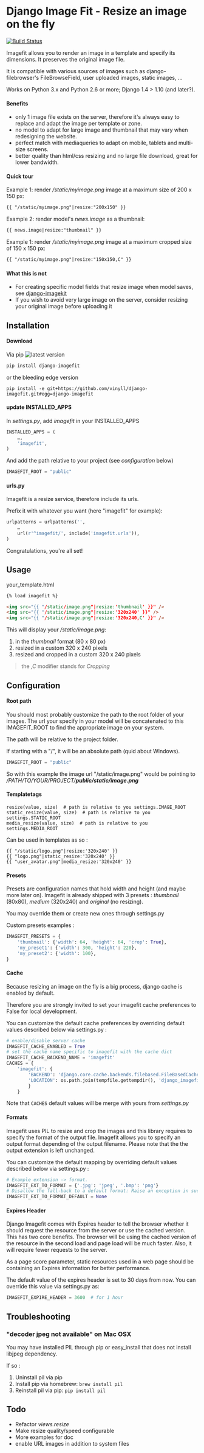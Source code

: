 # Django Image Fit - Resize an image on the fly

[![Build Status](https://api.travis-ci.org/vinyll/django-imagefit.png)](http://travis-ci.org/vinyll/django-imagefit)

Imagefit allows you to render an image in a template and specify its dimensions.
It preserves the original image file.

It is compatible with various sources of images such as django-filebrowser's
FileBrowseField, user uploaded images, static images, …

Works on Python 3.x and Python 2.6 or more; Django 1.4 > 1.10 (and later?).


#### Benefits

* only 1 image file exists on the server, therefore it's always easy to replace
and adapt the image per template or zone.
* no model to adapt for large image and thumbnail that may vary when redesigning
the website.
* perfect match with mediaqueries to adapt on mobile, tablets and
multi-size screens.
* better quality than html/css resizing and no large file download, great for
lower bandwidth.


#### Quick tour

Example 1: render _/static/myimage.png_ image at a maximum size of 200 x 150 px:

```html
{{ "/static/myimage.png"|resize:"200x150" }}
```

Example 2: render model's _news.image_ as a thumbnail:

```html
{{ news.image|resize:"thumbnail" }}
```

Example 1: render _/static/myimage.png_ image at a maximum cropped size of 150 x 150 px:

```html
{{ "/static/myimage.png"|resize:"150x150,C" }}
```

#### What this is not

* For creating specific model fields that resize image when model saves, see
[django-imagekit](https://github.com/matthewwithanm/django-imagekit)
* If you wish to avoid very large image on the server, consider resizing your original image
before uploading it


## Installation

#### Download

Via pip ![latest version](https://pypip.in/v/django-imagefit/badge.png)

```bash
pip install django-imagefit
```

or the bleeding edge version

```
pip install -e git+https://github.com/vinyll/django-imagefit.git#egg=django-imagefit
```

#### update INSTALLED_APPS

In _settings.py_, add _imagefit_ in your INSTALLED_APPS

```python
INSTALLED_APPS = (
	…,
	'imagefit',
)
```

And add the path relative to your project (see _configuration_ below)

```python
IMAGEFIT_ROOT = "public"
```

#### urls.py

Imagefit is a resize service, therefore include its urls.

Prefix it with whatever you want (here "imagefit" for example):

```python
urlpatterns = urlpatterns('',
    …
    url(r'^imagefit/', include('imagefit.urls')),
)
```

Congratulations, you're all set!


## Usage

your_template.html

```html
{% load imagefit %}

<img src="{{ "/static/image.png"|resize:'thumbnail' }}" />
<img src="{{ "/static/image.png"|resize:'320x240' }}" />
<img src="{{ "/static/image.png"|resize:'320x240,C' }}" />
```

This will display your _/static/image.png_:

1. in the _thumbnail_ format (80 x 80 px)
2. resized in a custom 320 x 240 pixels
3. resized and cropped in a custom 320 x 240 pixels

> the _,C_ modifier stands for _Cropping_

## Configuration

#### Root path

You should most probably customize the path to the root folder of your images.
The url your specify in your model will be concatenated to this IMAGEFIT_ROOT
to find the appropriate image on your system.

The path will be relative to the project folder.

If starting with a "/", it will be an absolute path (quid about Windows).

```python
IMAGEFIT_ROOT = "public"
```

So with this example the image url "/static/image.png" would be pointing to
_/PATH/TO/YOUR/PROJECT/**public/static/image.png**_

#### Templatetags

    resize(value, size)  # path is relative to you settings.IMAGE_ROOT
    static_resize(value, size)  # path is relative to you settings.STATIC_ROOT
    media_resize(value, size)  # path is relative to you settings.MEDIA_ROOT

Can be used in templates as so :

    {{ "/static/logo.png"|resize:'320x240' }}
    {{ "logo.png"|static_resize:'320x240' }}
    {{ "user_avatar.png"|media_resize:'320x240' }}


#### Presets

Presets are configuration names that hold width and height (and maybe more later on).
Imagefit is already shipped with 3 presets : _thumbnail_ (80x80), _medium_ (320x240)
and _original_ (no resizing).

You may override them or create new ones through settings.py


Custom presets examples :

```python
IMAGEFIT_PRESETS = {
    'thumbnail': {'width': 64, 'height': 64, 'crop': True},
    'my_preset1': {'width': 300, 'height': 220},
    'my_preset2': {'width': 100},
}
```


#### Cache

Because resizing an image on the fly is a big process, django cache is enabled
by default.

Therefore you are strongly invited to set your imagefit cache preferences to
False for local development.

You can customize the default cache preferences by overriding default values
described below via settings.py :

```python
# enable/disable server cache
IMAGEFIT_CACHE_ENABLED = True
# set the cache name specific to imagefit with the cache dict
IMAGEFIT_CACHE_BACKEND_NAME = 'imagefit'
CACHES = {
    'imagefit': {
        'BACKEND': 'django.core.cache.backends.filebased.FileBasedCache',
        'LOCATION': os.path.join(tempfile.gettempdir(), 'django_imagefit')
        }
    }
```

Note that `CACHES` default values will be merge with yours from _settings.py_


#### Formats

Imagefit uses PIL to resize and crop the images and this library requires to
specify the format of the output file. Imagefit allows you to specify an output
format depending of the output filename. Please note that the the output extension
is left unchanged.

You can customize the default mapping by overriding default values described below
via settings.py :

```python
# Example extension -> format.
IMAGEFIT_EXT_TO_FORMAT = {'.jpg': 'jpeg', '.bmp': 'png'}
# Disallow the fall-back to a default format: Raise an exception in such case.
IMAGEFIT_EXT_TO_FORMAT_DEFAULT = None
```


#### Expires Header

Django Imagefit comes with Expires header to tell the browser whether it should request the resource from the server or use the cached version.  
This has two core benefits. The browser will be using the cached version of the resource in the second load and page load will be much faster. Also, it will require fewer requests to the server. 

As a page score parameter, static resources used in a web page should be containing an Expires information for better performance.

The default value of the expires header is set to 30 days from now. You can override this value via settings.py as:

```python
IMAGEFIT_EXPIRE_HEADER = 3600  # for 1 hour
```

## Troubleshooting


### "decoder jpeg not available" on Mac OSX


You may have installed PIL through pip or easy_install that
does not install libjpeg dependency.

If so :

1. Uninstall pil via pip
2. Install pip via homebrew: `brew install pil`
3. Reinstall pil via pip: `pip install pil`


## Todo

* Refactor _views.resize_
* Make resize quality/speed configurable
* More examples for doc
* enable URL images in addition to system files

